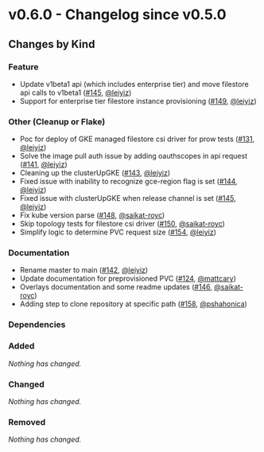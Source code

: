 # v0.6.0 - Changelog since v0.5.0

## Changes by Kind

### Feature

- Update v1beta1 api (which includes enterprise tier) and move filestore api calls to v1beta1 ([#145](https://github.com/kubernetes-sigs/gcp-filestore-csi-driver/pull/145), [@leiyiz](https://github.com/leiyiz))
- Support for enterprise tier filestore instance provisioning ([#149](https://github.com/kubernetes-sigs/gcp-filestore-csi-driver/pull/149), [@leiyiz](https://github.com/leiyiz))

### Other (Cleanup or Flake)

- Poc for deploy of GKE managed filestore csi driver for prow tests ([#131](https://github.com/kubernetes-sigs/gcp-filestore-csi-driver/pull/131), [@leiyiz](https://github.com/leiyiz))
- Solve the image pull auth issue by adding oauthscopes in api request ([#141](https://github.com/kubernetes-sigs/gcp-filestore-csi-driver/pull/141), [@leiyiz](https://github.com/leiyiz))
- Cleaning up the clusterUpGKE ([#143](https://github.com/kubernetes-sigs/gcp-filestore-csi-driver/pull/143), [@leiyiz](https://github.com/leiyiz))
- Fixed issue with inability to recognize gce-region flag is set ([#144](https://github.com/kubernetes-sigs/gcp-filestore-csi-driver/pull/144), [@leiyiz](https://github.com/leiyiz))
- Fixed issue with clusterUpGKE when release channel is set ([#145](https://github.com/kubernetes-sigs/gcp-filestore-csi-driver/pull/145), [@leiyiz](https://github.com/leiyiz))
- Fix kube version parse ([#148](https://github.com/kubernetes-sigs/gcp-filestore-csi-driver/pull/148), [@saikat-royc](https://github.com/saikat-royc))
- Skip topology tests for filestore csi driver ([#150](https://github.com/kubernetes-sigs/gcp-filestore-csi-driver/pull/150), [@saikat-royc](https://github.com/saikat-royc))
- Simplify logic to determine PVC request size ([#154](https://github.com/kubernetes-sigs/gcp-filestore-csi-driver/pull/154), [@leiyiz](https://github.com/leiyiz))

### Documentation

- Rename master to main ([#142](https://github.com/kubernetes-sigs/gcp-filestore-csi-driver/pull/142), [@leiyiz](https://github.com/ikarldasan))
- Update documentation for preprovisioned PVC ([#124](https://github.com/kubernetes-sigs/gcp-filestore-csi-driver/pull/124), [@mattcary](https://github.com/mattcary))
- Overlays documentation and some readme updates ([#146](https://github.com/kubernetes-sigs/gcp-filestore-csi-driver/pull/146), [@saikat-royc](https://github.com/saikat-royc))
- Adding step to clone repository at specific path ([#158](https://github.com/kubernetes-sigs/gcp-filestore-csi-driver/pull/158), [@pshahonica](https://github.com/pshahonica))

### Dependencies

### Added
_Nothing has changed._

### Changed
_Nothing has changed._

### Removed
_Nothing has changed._
